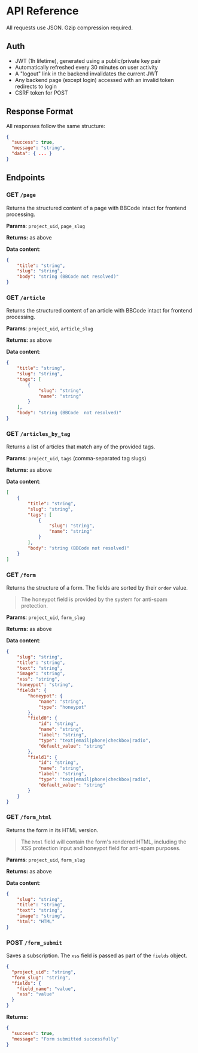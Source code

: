 # API Reference

All requests use JSON. Gzip compression required.

## Auth

* JWT (1h lifetime), generated using a public/private key pair
* Automatically refreshed every 30 minutes on user activity
* A "logout" link in the backend invalidates the current JWT
* Any backend page (except login) accessed with an invalid token redirects to login
* CSRF token for POST

## Response Format

All responses follow the same structure:

```json
{
  "success": true,
  "message": "string",
  "data": { ... }
}
```

## Endpoints

### GET `/page`

Returns the structured content of a page with BBCode intact for frontend processing.

**Params**: `project_uid`, `page_slug`

**Returns:** as above

**Data content**:

```json
{
    "title": "string",
    "slug": "string", 
    "body": "string (BBCode not resolved)"
}
```

### GET `/article`

Returns the structured content of an article with BBCode intact for frontend processing.

**Params**: `project_uid`, `article_slug`

**Returns:** as above

**Data content**:

```json
{
    "title": "string",
    "slug": "string",
    "tags": [
        {
            "slug": "string",
            "name": "string"
        }
    ],
    "body": "string (BBCode  not resolved)"
}
```

### GET `/articles_by_tag`

Returns a list of articles that match any of the provided tags.

**Params**: `project_uid`, `tags` (comma-separated tag slugs)

**Returns:** as above

**Data content**:

```json
[
    {
        "title": "string",
        "slug": "string",
        "tags": [
            {
                "slug": "string", 
                "name": "string"
            }
        ],
        "body": "string (BBCode not resolved)"
    }
]
```

### GET `/form`

Returns the structure of a form. The fields are sorted by their `order` value.

> The honeypot field is provided by the system for anti-spam protection.

**Params**: `project_uid`, `form_slug`

**Returns:** as above

**Data content**:

```json
{
    "slug": "string",
    "title": "string",
    "text": "string",  
    "image": "string",
    "xss": "string",
    "honeypot": "string",
    "fields": {
        "honeypot": {
            "name": "string",
            "type": "honeypot"
        },
        "field0": {
            "id": "string",
            "name": "string",
            "label": "string",
            "type": "text|email|phone|checkbox|radio",
            "default_value": "string"
        },
        "field1": {
            "id": "string",
            "name": "string",
            "label": "string",
            "type": "text|email|phone|checkbox|radio",
            "default_value": "string"
        }
    }
}
```

### GET `/form_html`

Returns the form in its HTML version.

> The `html` field will contain the form's rendered HTML, including the XSS protection input and honeypot field for anti-spam purposes.

**Params**: `project_uid`, `form_slug`

**Returns:** as above

**Data content**:

```json
{
    "slug": "string",
    "title": "string", 
    "text": "string",  
    "image": "string",
    "html": "HTML"
}
```

### POST `/form_submit`

Saves a subscription. The `xss` field is passed as part of the `fields` object.

```json
{
  "project_uid": "string",
  "form_slug": "string",
  "fields": {
    "field_name": "value",
    "xss": "value"
  }
}
```

**Returns:**

```json
{
  "success": true,
  "message": "Form submitted successfully"
}
```
